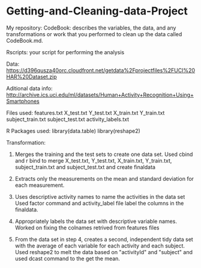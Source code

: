Getting-and-Cleaning-data-Project
=================================
My repository:
CodeBook: describes the variables, the data, and any transformations or work that you performed to clean up the data called CodeBook.md.

Rscripts:  your script for performing the analysis

Data:
https://d396qusza40orc.cloudfront.net/getdata%2Fprojectfiles%2FUCI%20HAR%20Dataset.zip 

Aditional data info:
http://archive.ics.uci.edu/ml/datasets/Human+Activity+Recognition+Using+Smartphones 

Files used:
features.txt
X_test.txt
Y_test.txt
X_train.txt
Y_train.txt
subject_train.txt
subject_test.txt
activity_labels.txt

R Packages used:
library(data.table)
library(reshape2)

Transformation:
1. Merges the training and the test sets to create one data set.
	Used cbind and r bind to merge X_test.txt, Y_test.txt, X_train.txt, Y_train.txt, subject_train.txt and subject_test.txt and create finaldata 

2. Extracts only the measurements on the mean and standard deviation for each measurement. 
	
3. Uses descriptive activity names to name the activities in the data set
Used factor command and activity_label file label the columns in the finaldata.

4. Appropriately labels the data set with descriptive variable names. 
Worked on fixing the colnames retrived from features files 

5. From the data set in step 4, creates a second, independent tidy data set with the average of each variable for each activity and each subject.
Used reshape2 to melt the data based on "activityId" and "subject" and used dcast command to the get the mean.



